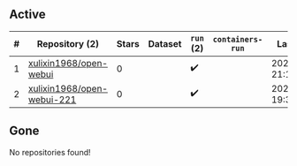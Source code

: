## Active
| # | Repository (2) | Stars | Dataset | `run` (2) | `containers-run` | Last Modified |
| --- | --- | --- | --- | --- | --- | --- |
| 1 | [xulixin1968/open-webui](https://github.com/xulixin1968/open-webui) | 0 |  | :heavy_check_mark: |  | 2025-05-01 21:10:13+00:00 |
| 2 | [xulixin1968/open-webui-221](https://github.com/xulixin1968/open-webui-221) | 0 |  | :heavy_check_mark: |  | 2025-05-01 19:31:31+00:00 |

## Gone
No repositories found!
